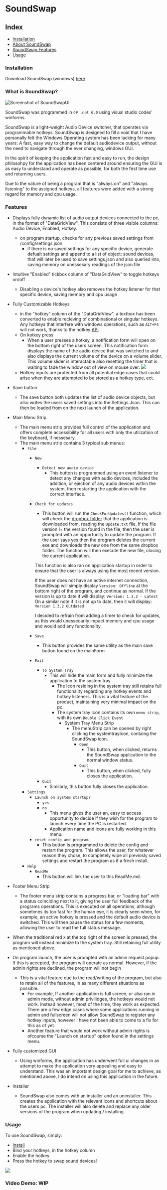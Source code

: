 # SoundSwap

## Index

- [Installation](#installation)
- [About SoundSwap](#what-is-soundswap)
- [SoundSwap Features](#features)
- [Usage](#usage)

### Installation
Download SoundSwap (windows) [here](https://www.dropbox.com/scl/fi/wzfl37m6c9aq87pz5yl65/SoundSwapSetup.msi?rlkey=lhebk7xjt9cat4sy15hiebkmg&dl=1)

### What is SoundSwap?
<picture>
  <img alt="Screenshot of SoundSwapUI" src="https://github.com/duserc/SoundSwap/blob/main/images/SoundSwap.png">
</picture>

SoundSwap was programmed in `C# .net 6.0` using visual studio codes' winforms.

SoundSwap is a light-weight Audio Device switcher, that operates via programmable hotkeys. SoundSwap is designed to fill a void that I have personally felt the Windows Operating system has been lacking for many years: A fast, easy way to change the default audiodevice output, without the need to navigate through the ever changing, windows GUI.

In the spirit of keeping the application fast and easy to run, the design philosohpy for the application has been centered around ensuring the GUI is as easy to understand and operate as possible, for both the first time use and returning users.

Due to the nature of being a program that is "always on" and "always listening" to the assigned hotkeys, all features were added with a strong regard for memory and cpu usage.

### Features
- Displays fully dynamic list of audio output devices connected to the pc, in the format of "DataGridView". This consists of three visible columns: Audio Device, Enabled, Hotkey.
    - on program startup, checks for any previous saved settings from /config/settings.json
        - if there is no saved settings for any specific device, generate defualt settings and append to a list of object: sound devices, that will later be used to save settings.json and also queried into, saving memory on unessesary readings of the json file
- Intuitive "Enabled" tickbox column of "DataGridView" to toggle hotkeys on/off
    - Disabling a device's hotkey also removes the hotkey listener for that specific device, saving memory and cpu usage
- Fully Customizable Hotkeys
    - in the "hotkey" column of the "DataGridView", a textbox has been converted to enable recieving of combinational or singular hotkeys. Any hotkeys that interfere with windows operations, such as `ALT+F4` will not work, thanks to the hotkey [API](https://github.com/Willy-Kimura/HotkeyListener/blob/master/README.md)
    - On kotkey press
        - When a user presses a hotkey, a notification form will open on the bottom right of the users screen. This notification form displays the name of the audio device that was switched to and also displays the current volume of the device on a volume slider. This volume slider is interactable also resetting the timer that is waiting to fade the window out of view on mouse over.
        ![](https://github.com/duserc/SoundSwap/blob/main/images/SoundSwapNotif.gif)
    - Hotkey inputs are protected from all potential edge cases that could arise when they are attempted to be stored as a hotkey type, ect.
- Save button
    - The save button both updates the list of audio device objects, but also writes the users saved settings into the Settings.Json. This can then be loaded from on the next launch of the application.
- Main Menu Strip
    - The main menu strip provides full control of the application and offers complete accessibility for all users with only the utilization of the keyboard, if nessesary.
    - The main menu strip contains 3 typical sub menus:
        - `File`
            - `New`
                - `Detect new audio device`
                    - This button is programmed using an event listener to detect any changes with audio devices, included the addition, or ejection of any audio devices within the system, then restarting the application with the correct interface.
            - `Check for updates`
                - This button will run the `CheckForUpdates()` function, which will check the [dropbox folder](https://www.dropbox.com/sh/mr7p8317z9iggml/AAANX_o30Hr0hJzMa1sCMh17a?dl=0) that the application is downloaded from, reading the `Update.txt` file. If the file version != the version found in the file, then the user is prompted with an opportunity to update the program. If the user says yes then the program deletes the current exe and downloads the new one from the same dropbox folder.
                The function will then execute the new file, closing the current application.

                This function is also ran on application startup in order to ensure that the user is always using the most recent version.

                If the user does not have an active internet connection, SoundSwap will simply display `Version: Offline` at the bottom right of the program, and continue as normal.
                If the version is up to date it will display: `Version: 1.3.2 - Latest`
                On a similar note if it is not up to date, then it will display: `Version 1.3.2 Outdated`

                I decided to refrain from adding a timer to check for updates, as this would unessecarily impact memory and cpu usage and would add any functionality.
            - `Save`
                - This button provides the same utility as the main save button found on the mainForm
            - `Exit`
                - `To System Tray`
                    - This will hide the main form and fully minimize the application to the system tray.
                        - The Icon residing in the system tray still retains full functionality regarding any hotkey events and hotkey listeners. This is a vital feature of the product, maintaining very minimal impact on the pc.
                        - The system tray Icon contains its own `menu strip`, with its own `Double Click Event`
                            - System  Tray Menu Strip
                                - The menuStrip can be opened by right clicking the systemtrayIcon, containg the SoundSwap icon.
                                    - `Open`
                                        - This button, when clicked, returns the SoundSwap application to the normal window status.
                                    - `Quit`
                                        - This button, when clicked, fully closes the application.
                - `Quit`
                    - Similarly, this button fully closes the application.
        - `Settings`
            - `Launch on system startup?`
                - `yes`
                - `no`
                    - This menu gives the user an, easy to access opportunity to decide if they wish for the program to launch every time the PC is restarted. 
                    - Application name and icons are fully working in this menu.
            - `reset config and program`
                - This button is programmed to delete the config and restart the program. This allows the user, for whatever reason they chose, to completely wipe all previosly saved settings and restart the program as if a fresh install.
        - `Help`
            - `ReadMe`
                - This button will link the user to this ReadMe.md.


- Footer Menu Strip
    - The footer menu strip contains a progress bar, or "loading bar" with a status coinciding next to it, giving the user full feedback of the programs operations. This is executed on all operations, although sometimes its too fast for the human eye, it is clearly seen when, for example, an active hotkey is pressed and the default audio device is switched. This will then pause the status for a few moments, allowing the user to read the full status message.
- When the traditional red `X` at the top right of the screen is pressed, the program will instead minimize to the system tray. Still retaining full utility as mentioned above.
- On program launch, the user is prompted with an admin request popup. If this is accepted, the program will operate as normal. However, if the admin rights are declined, the program will not begin
    - This is a vital feature due to the read/writing of the program, but also to retain all of the features, in as many different situations as possible. 
        - For example, If another application is full screen, or also ran in admin mode, without admin privilidges, the hotkeys would not work. Instead however, most of the time, they work as expected. There are a few edge cases where some applications running in admin and fullscreen will not allow SoundSwap to register any hotkey inputs, however I have not been able to come to a fix for this as of yet.
        - Another feature that would not work without admin rights is ofcourse the "Launch on startup" option found in the settings menu.
- Fully customized GUI
    - Using winforms, the application has underwent full ui changes in an attempt to make the application very appealing and easy to understand. This was an important design goal for me to achieve, as mentioned above, I do intend on using this application in the future.
- Installer
    - SoundSwap also comes with an installer and an uninstaller. This creates the application with the relevant icons and shortcuts about the users pc. The installer will also delete and replace any older versions of the program when updating / installing.

### Usage
To use SoundSwap, simply:
- [Install](#installation)
- Bind your hotkeys, in the hotkey column
- Enable the hotkey
- Press the hotkey to swap sound devices!


![](https://github.com/duserc/SoundSwap/blob/main/images/soundSwapAction.gif)
### Video Demo:  <URL HERE> WIP